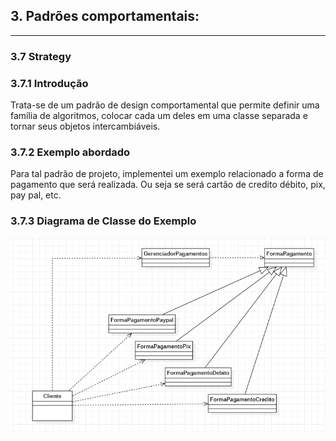 ## 3. Padrões comportamentais:

---

### 3.7 Strategy

### 3.7.1 Introdução

Trata-se de um padrão de design comportamental que permite definir uma família de algoritmos, colocar cada um deles em uma classe separada e tornar seus objetos intercambiáveis.


### 3.7.2 Exemplo abordado
Para tal padrão de projeto, implementei um exemplo relacionado a forma de pagamento que será realizada. Ou seja se será cartão de credito 
débito, pix, pay pal, etc.

### 3.7.3 Diagrama de Classe do Exemplo

![img.png](img.png)

